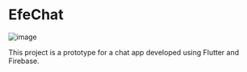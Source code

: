 # EfeChat
![image](https://github.com/efeylm/EfeChat/assets/99037291/217ebaeb-a3e3-4452-909a-08db11c40597)

This project is a prototype for a chat app developed using Flutter and Firebase.


